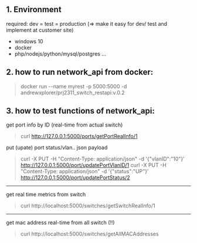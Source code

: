 ## 1. Environment 
required: dev = test = production (=> make it easy for dev/ test and implement at customer site)
- windows 10
- docker
- php/nodejs/python/mysql/postgres ...

## 2. how to run network_api from docker:
> docker run --name myrest -p 5000:5000 -d andrewxplorer/prj2311_switch_restapi:v.0.2

## 3. how to test functions of network_api:
get port info by ID (real-time from actual switch) 
> curl http://127.0.0.1:5000/ports/getPortRealInfo/1

put (upate) port status/vlan.. json payload 
> curl -X PUT -H "Content-Type: application/json" -d '{"vlanID":"10"}' http://127.0.0.1:5000/port/updatePortVlanID/1
> curl -X PUT -H "Content-Type: application/json" -d '{"status":"UP"}' http://127.0.0.1:5000/port/updatePortStatus/2

-------------
get real time metrics from switch
> curl http://localhost:5000/switches/getSwitchRealInfo/1

-------------
get mac address real-time from all switch (!!) 
> curl http://localhost:5000/switches/getAllMACAddresses 



